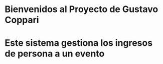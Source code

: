 # Bienvenidos al Proyecto de Gustavo Coppari 
# Este sistema gestiona los ingresos de persona a un evento
